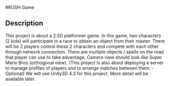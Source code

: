 #RUSH Game
## Description

This project is about a 2.5D platformer game. In this game, two characters (2 kids) will participate in a race to obtain an object from their master.
There will be 2 players control those 2 characters and compete with each other through network connection. 
There are multiple objects / spells on the road that player can use to take advantage.
Camera view should look like Super Mario Bros (orthogonal view).
(This project is also about deploying a server to manage profiles of players and to arrange matches between them. - Optional)
We will use Unity3D 4.3 for this project.
More detail will be available later.
